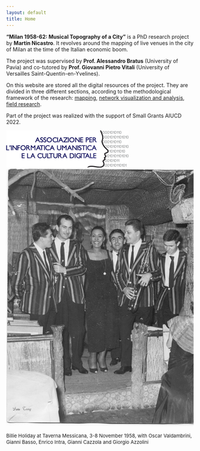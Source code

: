 ```yaml
---
layout: default
title: Home
---
```




<b>“Milan 1958-62: Musical Topography of a City”</b> is a PhD research project by <b>Martin Nicastro</b>. It revolves around the mapping of live venues in the city of Milan at the time of the Italian economic boom.

The project was supervised by <b>Prof. Alessandro Bratus</b> (University of Pavia) and co-tutored by <b>Prof. Giovanni Pietro Vitali</b> (University of Versailles Saint-Quentin-en-Yvelines).


On this website are stored all the digital resources of the project. They are divided in three different sections, according to the methodological framework of the research: [mapping](https://musictopography.github.io//map/), [network visualization and analysis](https://musictopography.github.io//network_graphs/), [field research](https://musictopography.github.io//interviews/).


Part of the project was realized with the support of Small Grants AIUCD 2022.




<img src="images/AIUCD_logo.png" style="width:329px;height:100px;">

<img src="images/Billie.jpg">

<font size="-1">Billie Holiday at Taverna Messicana, 3-8 November 1958, with Oscar Valdambrini, Gianni Basso, Enrico Intra, Gianni Cazzola and Giorgio Azzolini </font>


